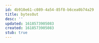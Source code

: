 ```yaml
---
id: 4b910e61-c089-4a54-85f8-b6cea0b74a29
title: bytesOut
desc: ''
updated: 1618573905083
created: 1618573905083
stub: true
---
```


